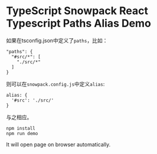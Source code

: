 TypeScript Snowpack React Typescript Paths Alias Demo
=====================================================

如果在tsconfig.json中定义了`paths`，比如：

```
"paths": {
  "#src/*": [
    "./src/*"
  ]
}
```

则可以在`snowpack.config.js`中定义`alias`:

```
alias: {
  '#src': './src/'
}
```

与之相应。

```
npm install
npm run demo
```

It will open page on browser automatically.
